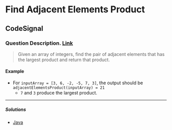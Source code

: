 # Find Adjacent Elements Product

## CodeSignal

### Question Description. [Link](https://app.codesignal.com/arcade/intro/level-2/xzKiBHjhoinnpdh6m/description)

> Given an array of integers, find the pair of adjacent elements that has the largest product and return that product.

#### Example

- For `inputArray = [3, 6, -2, -5, 7, 3]`, the output should be `adjacentElementsProduct(inputArray) = 21`
  - `7` and `3` produce the largest product.

---

##### Solutions

- [Java](AdjacentElementsProduct.java)
